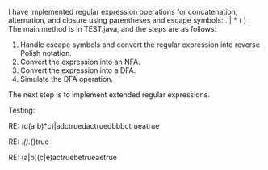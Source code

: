 I have implemented regular expression operations for concatenation, alternation, and closure using parentheses and escape symbols: . | * ( ) . The main method is in TEST.java, and the steps are as follows:

1. Handle escape symbols and convert the regular expression into reverse Polish notation.
2. Convert the expression into an NFA.
3. Convert the expression into a DFA.
4. Simulate the DFA operation.

The next step is to implement extended regular expressions.

Testing:

RE: (d(a|b)*c)|adctruedactruedbbbctrueatrue

RE: \.*().*()true

RE: (a|b)(c|e)actruebetrueaetrue

